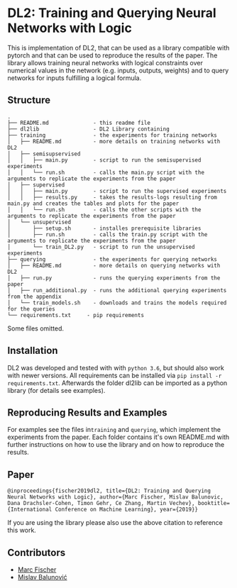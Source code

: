 # DL2: Training and Querying Neural Networks with Logic

This is implementation of DL2, that can be used as a library compatible with pytorch and that can be used to reproduce the results of the paper.
The library allows training neural networks with logical constraints over numerical values in the network (e.g. inputs, outputs, weights) and to query networks for inputs fulfilling a logical formula.

## Structure

``` 
.
├── README.md              - this readme file
├── dl2lib                 - DL2 Library containing
├── training               - the experiments for training networks
│   ├── README.md          - more details on training networks with DL2
│   ├── semisupservised
│   │   ├── main.py        - script to run the semisupervised experiments
│   │   └── run.sh         - calls the main.py script with the arguments to replicate the experiments from the paper
│   ├── supervised
│   │   ├── main.py        - script to run the supervised experiments
│   │   ├── results.py     - takes the results-logs resulting from main.py and creates the tables and plots for the paper
│   │   └── run.sh         - calls the other scripts with the arguments to replicate the experiments from the paper
│   └── unsupervised
│       ├── setup.sh       - installes prerequisite libraries
│       ├── run.sh         - calls the train.py script with the arguments to replicate the experiments from the paper
│       └── train_DL2.py   - script to run the unsupervised experiments
├── querying               - the experiments for querying networks
│   ├── README.md          - more details on querying networks with DL2
│   ├── run.py             - runs the querying experiments from the paper
│   ├── run_additional.py  - runs the additional querying experiments from the appendix
│   └── train_models.sh    - downloads and trains the models required for the queries
└── requirements.txt     - pip requirements
```

Some files omitted.

## Installation
DL2 was developed and tested with with `python 3.6`, but should also work with newer versions.
All requirements can be installed via `pip install -r requirements.txt`.
Afterwards the folder dl2lib can be imported as a python library (for details see examples).

## Reproducing Results and Examples
For examples see the files in`training` and `querying`, which implement the experiments from the paper.
Each folder contains it's own README.md with further instructions on how to use the library and on how to reproduce the results.

## Paper
```
@inproceedings{fischer2019dl2, title={DL2: Training and Querying Neural Networks with Logic}, author={Marc Fischer, Mislav Balunovic, Dana Drachsler-Cohen, Timon Gehr, Ce Zhang, Martin Vechev}, booktitle={International Conference on Machine Learning}, year={2019}}
```
If you are using the library please also use the above citation to reference this work.


## Contributors

- [Marc Fischer](https://marcfischer.at) 
- [Mislav Balunović](https://www.sri.inf.ethz.ch/people/mislav)
